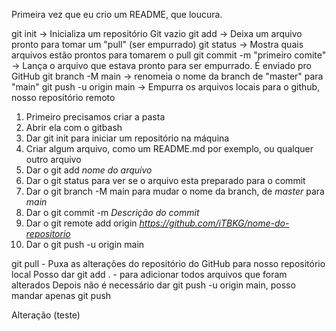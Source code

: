 Primeira vez que eu crio um README, que loucura.

git init -> Inicializa um repositório Git vazio
git add -> Deixa um arquivo pronto para tomar um "pull" (ser empurrado)
git status -> Mostra quais arquivos estão prontos para tomarem o pull
git commit -m "primeiro comite" -> Lança o arquivo que estava pronto para ser empurrado. É enviado pro GitHub
git branch -M main -> renomeia o nome da branch de "master" para "main"
git push -u origin main -> Empurra os arquivos locais para o github, nosso repositório remoto

1. Primeiro precisamos criar a pasta
2. Abrir ela com o gitbash
3. Dar git init para iniciar um repositório na máquina
4. Criar algum arquivo, como um README.md por exemplo, ou qualquer outro arquivo
5. Dar o git add *nome do arquivo*
6. Dar o git status para ver se o arquivo esta preparado para o commit
7. Dar o git branch -M main para mudar o nome da branch, de *master* para *main*
8. Dar o git commit -m *Descrição do commit*
9. Dar o git remote add origin *https://github.com/iTBKG/nome-do-repositorio*
10. Dar o git push -u origin main


git pull - Puxa as alterações do repositório do GitHub para nosso repositório local
Posso dar git add . - para adicionar todos arquivos que foram alterados
Depois não é necessário dar git push -u origin main, posso mandar apenas git push


Alteração (teste)
